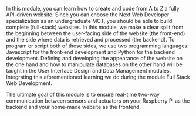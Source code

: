 In this module, you can learn how to create and code from A to Z a fully API-driven website.
Since you can choose the Next Web Developer specialization as an undergraduate MCT, you should be able to build complete (full-stack) websites.
In this module, we make a clear split from the beginning between the user-facing side of the website (the front-end) and the side where data is retrieved and processed (the backend).
To program or script both of these sides, we use two programming languages: Javascript for the front-end development and Python for the backend development.
Defining and developing the appearance of the website on the one hand and how to manipulate databases on the other hand will be taught in the User Interface Design and Data Management modules.
Integrating this aforementioned learning we do during the module Full Stack Web Development.

The ultimate goal of this module is to ensure real-time two-way communication between sensors and actuators on your Raspberry Pi as the backend and your home-made website as the frontend.
